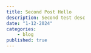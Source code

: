 ```yaml
---
title: Second Post Hello
description: Second test desc
date: "1-12-2024"
categories:
    - blog
published: true
---
```

